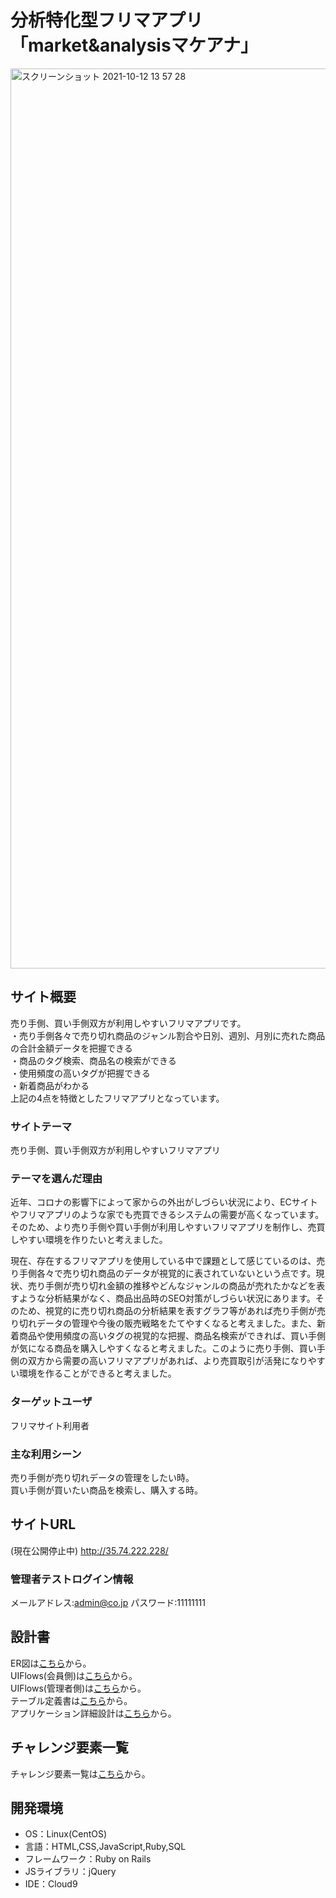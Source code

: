 # 分析特化型フリマアプリ「market&analysisマケアナ」

<img width="1440" alt="スクリーンショット 2021-10-12 13 57 28" src="https://user-images.githubusercontent.com/84381486/136894196-ab45cdc8-da52-4284-ae58-259c523fc32d.png">

## サイト概要
売り手側、買い手側双方が利用しやすいフリマアプリです。
<br>・売り手側各々で売り切れ商品のジャンル割合や日別、週別、月別に売れた商品の合計金額データを把握できる
<br>・商品のタグ検索、商品名の検索ができる
<br>・使用頻度の高いタグが把握できる
<br>・新着商品がわかる
<br>上記の4点を特徴としたフリマアプリとなっています。


### サイトテーマ
売り手側、買い手側双方が利用しやすいフリマアプリ

### テーマを選んだ理由
近年、コロナの影響下によって家からの外出がしづらい状況により、ECサイトやフリマアプリのような家でも売買できるシステムの需要が高くなっています。そのため、より売り手側や買い手側が利用しやすいフリマアプリを制作し、売買しやすい環境を作りたいと考えました。

現在、存在するフリマアプリを使用している中で課題として感じているのは、売り手側各々で売り切れ商品のデータが視覚的に表されていないという点です。現状、売り手側が売り切れ金額の推移やどんなジャンルの商品が売れたかなどを表すような分析結果がなく、商品出品時のSEO対策がしづらい状況にあります。そのため、視覚的に売り切れ商品の分析結果を表すグラフ等があれば売り手側が売り切れデータの管理や今後の販売戦略をたてやすくなると考えました。また、新着商品や使用頻度の高いタグの視覚的な把握、商品名検索ができれば、買い手側が気になる商品を購入しやすくなると考えました。このように売り手側、買い手側の双方から需要の高いフリマアプリがあれば、より売買取引が活発になりやすい環境を作ることができると考えました。



### ターゲットユーザ
フリマサイト利用者

### 主な利用シーン
売り手側が売り切れデータの管理をしたい時。
<br>買い手側が買いたい商品を検索し、購入する時。

## サイトURL
(現在公開停止中)
http://35.74.222.228/

### 管理者テストログイン情報
メールアドレス:admin@co.jp
パスワード:11111111

## 設計書
ER図は<a href="https://drive.google.com/file/d/1VGwONfvTX67OHMCXwzgn7P04MffKQSsT/view?usp=sharing">こちら</a>から。
<br>UIFlows(会員側)は<a href="https://drive.google.com/file/d/1bKuY4FmWkTtqOrCAEthZF6OYC0LZeU8q/view?usp=sharing">こちら</a>から。
<br>UIFlows(管理者側)は<a href="https://drive.google.com/file/d/1cbsSwcPxbFwGDljfPyJHfa_d0nFv1sWE/view?usp=sharing">こちら</a>から。
<br>テーブル定義書は<a href="https://docs.google.com/spreadsheets/d/1jvXXFXfxdVHmPeCUnZYfvtepeUsEaLROKlTa93asea8/edit?usp=sharing">こちら</a>から。
<br>アプリケーション詳細設計は<a href="https://docs.google.com/spreadsheets/d/1p6xaJb8_doVWKGGm5xIXUgqCqywbm2Gb4lAcT_yEqpc/edit?usp=sharing">こちら</a>から。

## チャレンジ要素一覧 
チャレンジ要素一覧は<a href="https://docs.google.com/spreadsheets/d/110fEyaEPXngDYNROUz8QJfpwK9CyLewzbO5j75crsLA/edit#gid=0">こちら</a>から。


## 開発環境
- OS：Linux(CentOS)
- 言語：HTML,CSS,JavaScript,Ruby,SQL
- フレームワーク：Ruby on Rails
- JSライブラリ：jQuery
- IDE：Cloud9


